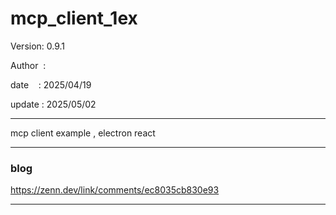 ﻿# mcp_client_1ex

 Version: 0.9.1

 Author  : 

 date    : 2025/04/19
 
 update  : 2025/05/02

***
mcp client example , electron react

***
### blog 

https://zenn.dev/link/comments/ec8035cb830e93

***